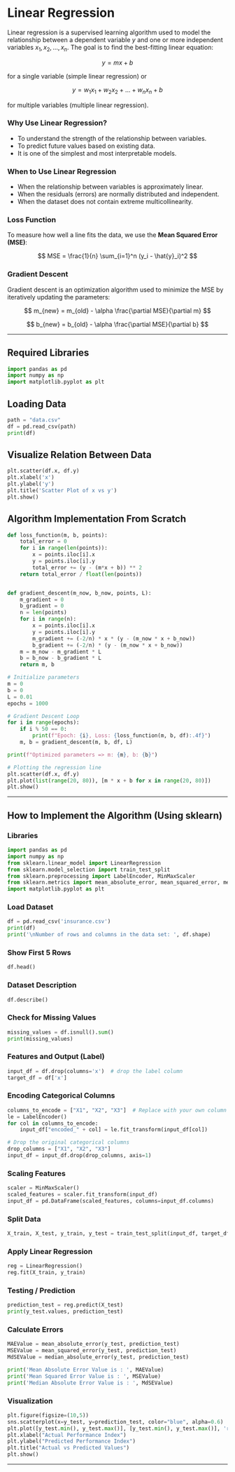 # Linear Regression

Linear regression is a supervised learning algorithm used to model the relationship between a dependent variable $y$ and one or more independent variables $x_1, x_2, \dots, x_n$. The goal is to find the best-fitting linear equation:

$$
y = m x + b
$$

for a single variable (simple linear regression) or

$$
y = w_1 x_1 + w_2 x_2 + \dots + w_n x_n + b
$$

for multiple variables (multiple linear regression).

### Why Use Linear Regression?

* To understand the strength of the relationship between variables.
* To predict future values based on existing data.
* It is one of the simplest and most interpretable models.

### When to Use Linear Regression

* When the relationship between variables is approximately linear.
* When the residuals (errors) are normally distributed and independent.
* When the dataset does not contain extreme multicollinearity.

### Loss Function

To measure how well a line fits the data, we use the **Mean Squared Error (MSE)**:

$$
MSE = \frac{1}{n} \sum_{i=1}^n (y_i - \hat{y}_i)^2
$$

### Gradient Descent

Gradient descent is an optimization algorithm used to minimize the MSE by iteratively updating the parameters:

$$
m_{new} = m_{old} - \alpha \frac{\partial MSE}{\partial m}
$$

$$
b_{new} = b_{old} - \alpha \frac{\partial MSE}{\partial b}
$$

---

## Required Libraries

```python
import pandas as pd
import numpy as np
import matplotlib.pyplot as plt
```

## Loading Data

```python
path = "data.csv"
df = pd.read_csv(path)
print(df)
```

## Visualize Relation Between Data

```python
plt.scatter(df.x, df.y)
plt.xlabel('x')
plt.ylabel('y')
plt.title('Scatter Plot of x vs y')
plt.show()
```

## Algorithm Implementation From Scratch

```python
def loss_function(m, b, points):
    total_error = 0
    for i in range(len(points)):
        x = points.iloc[i].x
        y = points.iloc[i].y
        total_error += (y - (m*x + b)) ** 2
    return total_error / float(len(points))


def gradient_descent(m_now, b_now, points, L):
    m_gradient = 0
    b_gradient = 0
    n = len(points)
    for i in range(n):
        x = points.iloc[i].x
        y = points.iloc[i].y
        m_gradient += (-2/n) * x * (y - (m_now * x + b_now))
        b_gradient += (-2/n) * (y - (m_now * x + b_now))
    m = m_now - m_gradient * L
    b = b_now - b_gradient * L
    return m, b

# Initialize parameters
m = 0
b = 0
L = 0.01
epochs = 1000

# Gradient Descent Loop
for i in range(epochs):
    if i % 50 == 0:
        print(f"Epoch: {i}, Loss: {loss_function(m, b, df):.4f}")
    m, b = gradient_descent(m, b, df, L)

print(f"Optimized parameters => m: {m}, b: {b}")

# Plotting the regression line
plt.scatter(df.x, df.y)
plt.plot(list(range(20, 80)), [m * x + b for x in range(20, 80)])
plt.show()
```

---

## How to Implement the Algorithm (Using sklearn)

### Libraries

```python
import pandas as pd
import numpy as np
from sklearn.linear_model import LinearRegression
from sklearn.model_selection import train_test_split
from sklearn.preprocessing import LabelEncoder, MinMaxScaler
from sklearn.metrics import mean_absolute_error, mean_squared_error, median_absolute_error
import matplotlib.pyplot as plt
```

### Load Dataset

```python
df = pd.read_csv('insurance.csv')
print(df)
print('\nNumber of rows and columns in the data set: ', df.shape)
```

### Show First 5 Rows

```python
df.head()
```

### Dataset Description

```python
df.describe()
```

### Check for Missing Values

```python
missing_values = df.isnull().sum()
print(missing_values)
```

### Features and Output (Label)

```python
input_df = df.drop(columns='x')  # drop the label column
target_df = df['x']
```

### Encoding Categorical Columns

```python
columns_to_encode = ["X1", "X2", "X3"]  # Replace with your own column names
le = LabelEncoder()
for col in columns_to_encode:
    input_df["encoded_" + col] = le.fit_transform(input_df[col])

# Drop the original categorical columns
drop_columns = ["X1", "X2", "X3"]
input_df = input_df.drop(drop_columns, axis=1)
```

### Scaling Features

```python
scaler = MinMaxScaler()
scaled_features = scaler.fit_transform(input_df)
input_df = pd.DataFrame(scaled_features, columns=input_df.columns)
```

### Split Data

```python
X_train, X_test, y_train, y_test = train_test_split(input_df, target_df, test_size=0.2, random_state=42)
```

### Apply Linear Regression

```python
reg = LinearRegression()
reg.fit(X_train, y_train)
```

### Testing / Prediction

```python
prediction_test = reg.predict(X_test)
print(y_test.values, prediction_test)
```

### Calculate Errors

```python
MAEValue = mean_absolute_error(y_test, prediction_test)
MSEValue = mean_squared_error(y_test, prediction_test)
MdSEValue = median_absolute_error(y_test, prediction_test)

print('Mean Absolute Error Value is : ', MAEValue)
print('Mean Squared Error Value is : ', MSEValue)
print('Median Absolute Error Value is : ', MdSEValue)
```

### Visualization
```python
plt.figure(figsize=(10,5))
sns.scatterplot(x=y_test, y=prediction_test, color="blue", alpha=0.6)
plt.plot([y_test.min(), y_test.max()], [y_test.min(), y_test.max()], 'r--', linewidth=2)
plt.xlabel("Actual Performance Index")
plt.ylabel("Predicted Performance Index")
plt.title("Actual vs Predicted Values")
plt.show()
```

---
